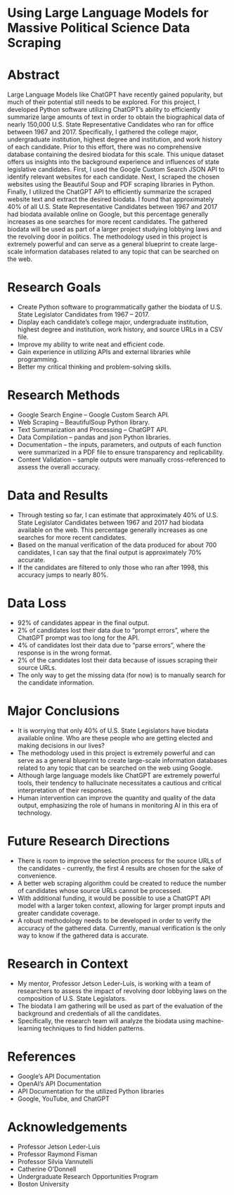 # Using Large Language Models for Massive Political Science Data Scraping

# Abstract
Large Language Models like ChatGPT have recently gained popularity, but much of their potential still needs to be explored. For this project, I developed Python software utilizing ChatGPT’s ability to efficiently summarize large amounts of text in order to obtain the biographical data of nearly 150,000 U.S. State Representative Candidates who ran for office between 1967 and 2017. Specifically, I gathered the college major, undergraduate institution, highest degree and institution, and work history of each candidate. Prior to this effort, there was no comprehensive database containing the desired biodata for this scale. This unique dataset offers us insights into the background experience and influences of state legislative candidates. First, I used the Google Custom Search JSON API to identify relevant websites for each candidate. Next, I scraped the chosen websites using the Beautiful Soup and PDF scraping libraries in Python. Finally, I utilized the ChatGPT API to efficiently summarize the scraped website text and extract the desired biodata. I found that approximately 40% of all U.S. State Representative Candidates between 1967 and 2017 had biodata available online on Google, but this percentage generally increases as one searches for more recent candidates. The gathered biodata will be used as part of a larger project studying lobbying laws and the revolving door in politics. The methodology used in this project is extremely powerful and can serve as a general blueprint to create large-scale information databases related to any topic that can be searched on the web.

# Research Goals
- Create Python software to programmatically gather the biodata of U.S. State Legislator Candidates from 1967 – 2017.
- Display each candidate’s college major, undergraduate institution, highest degree and institution, work history, and source URLs in a CSV file.
- Improve my ability to write neat and efficient code.
- Gain experience in utilizing APIs and external libraries while programming.
- Better my critical thinking and problem-solving skills.

# Research Methods
- Google Search Engine – Google Custom Search API.
- Web Scraping – BeautifulSoup Python library.
- Text Summarization and Processing – ChatGPT API.
- Data Compilation – pandas and json Python libraries.
- Documentation – the inputs, parameters, and outputs of each function were summarized in a PDF file to ensure transparency and replicability.
- Content Validation –  sample outputs were manually cross-referenced to assess the overall accuracy.

# Data and Results
- Through testing so far, I can estimate that approximately 40% of U.S. State Legislator Candidates between 1967 and 2017 had biodata available on the web. This percentage generally increases as one searches for more recent candidates.
- Based on the manual verification of the data produced for about 700 candidates, I can say that the final output is approximately 70% accurate.
- If the candidates are filtered to only those who ran after 1998, this accuracy jumps to nearly 80%.

# Data Loss
- 92% of candidates appear in the final output.
- 2% of candidates lost their data due to “prompt errors”, where the ChatGPT prompt was too long for the API.
- 4% of candidates lost their data due to “parse errors”,  where the response is in the wrong format.
- 2% of the candidates lost their data because of issues scraping their source URLs.
- The only way to get the missing data (for now) is to manually search for the candidate information.

# Major Conclusions
- It is worrying that only 40% of U.S. State Legislators have biodata available online. Who are these people who are getting elected and making decisions in our lives?
- The methodology used in this project is extremely powerful and can serve as a general blueprint to create large-scale information databases related to any topic that can be searched on the web using Google.
- Although large language models like ChatGPT are extremely powerful tools, their tendency to hallucinate necessitates a cautious and critical interpretation of their responses.
- Human intervention can improve the quantity and quality of the data output, emphasizing the role of humans in monitoring AI in this era of technology.

# Future Research Directions
- There is room to improve the selection process for the source URLs of the candidates - currently, the first 4 results are chosen for the sake of convenience.
- A better web scraping algorithm could be created to reduce the number of candidates whose source URLs cannot be processed.
- With additional funding, it would be possible to use a ChatGPT API model with a larger token context, allowing for larger prompt inputs and greater candidate coverage.
- A robust methodology needs to be developed in order to verify the accuracy of the gathered data. Currently, manual verification is the only way to know if the gathered data is accurate.

# Research in Context
- My mentor, Professor Jetson Leder-Luis, is working with a team of researchers to assess the impact of revolving door lobbying laws on the composition of U.S. State Legislators.
- The biodata I am gathering will be used as part of the evaluation of the background and credentials of all the candidates.
- Specifically, the research team will analyze the biodata using machine-learning techniques to find hidden patterns.

# References
- Google’s API Documentation
- OpenAI’s API Documentation
- API Documentation for the utilized Python libraries
- Google, YouTube, and ChatGPT

# Acknowledgements
- Professor Jetson Leder-Luis
- Professor Raymond Fisman
- Professor Silvia Vannutelli
- Catherine O’Donnell
- Undergraduate Research Opportunities Program
- Boston University

